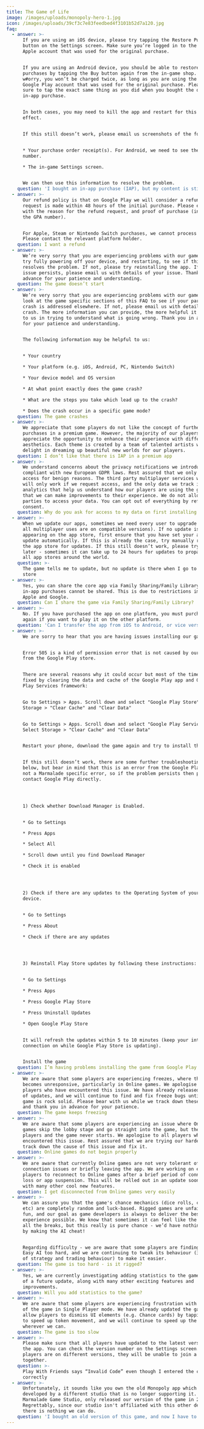 ```yaml
---
title: The Game of Life
image: /images/uploads/monopoly-hero-1.jpg
icon: /images/uploads/39cf3c7e83feedbed4f3101b52d7a120.jpg
faq:
  - answer: >-
      If you are using an iOS device, please try tapping the Restore Purchases
      button on the Settings screen. Make sure you’re logged in to the same
      Apple account that was used for the original purchase.


      If you are using an Android device, you should be able to restore your
      purchases by tapping the Buy button again from the in-game shop. Don’t
      w#orry, you won’t be charged twice, as long as you are using the same
      Google Play account that was used for the original purchase. Please make
      sure to tap the exact same thing as you did when you bought the original
      in-app purchase. 


      In both cases, you may need to kill the app and restart for this to take
      effect.


      If this still doesn’t work, please email us screenshots of the following:


      * Your purchase order receipt(s). For Android, we need to see the GPA
      number.

      * The in-game Settings screen.


      We can then use this information to resolve the problem.
    question: 'I bought an in-app purchase (IAP), but my content is still locked'
  - answer: >-
      Our refund policy is that on Google Play we will consider a refund if the
      request is made within 48 hours of the initial purchase. Please email us
      with the reason for the refund request, and proof of purchase (including
      the GPA number).


      For Apple, Steam or Nintendo Switch purchases, we cannot process refunds.
      Please contact the relevant platform holder.
    question: I want a refund
  - answer: >-
      We’re very sorry that you are experiencing problems with our game. Please
      try fully powering off your device, and restarting, to see if this
      resolves the problem. If not, please try reinstalling the app. If the
      issue persists, please email us with details of your issue. Thank you in
      advance for your patience and understanding.
    question: The game doesn’t start
  - answer: >-
      We’re very sorry that you are experiencing problems with our game. Please
      look at the game specific sections of this FAQ to see if your particular
      crash is addressed elsewhere. If not, please email us with details of your
      crash. The more information you can provide, the more helpful it will be
      to us in trying to understand what is going wrong. Thank you in advance
      for your patience and understanding.


      The following information may be helpful to us:


      * Your country

      * Your platform (e.g. iOS, Android, PC, Nintendo Switch)

      * Your device model and OS version

      * At what point exactly does the game crash?

      * What are the steps you take which lead up to the crash?

      * Does the crash occur in a specific game mode?
    question: The game crashes
  - answer: >-
      We appreciate that some players do not like the concept of further
      purchases in a premium game. However, the majority of our players
      appreciate the opportunity to enhance their experience with different
      aesthetics. Each theme is created by a team of talented artists who
      delight in dreaming up beautiful new worlds for our players.
    question: I don’t like that there is IAP in a premium app
  - answer: >-
      We understand concerns about the privacy notifications we introduced to be
      compliant with new European GDPR laws. Rest assured that we only request
      access for benign reasons. The third party multiplayer services we use
      will only work if we request access, and the only data we track is for
      analytics that help us understand how our players are using the game, so
      that we can make improvements to their experience. We do not allow third
      parties to access your data. You can opt out of everything by refusing
      consent.
    question: Why do you ask for access to my data on first installing the app?
  - answer: >-
      When we update our apps, sometimes we need every user to upgrade (so that
      all multiplayer uses are on compatible versions). If no update is
      appearing on the app store, first ensure that you have set your apps to
      update automatically. If this is already the case, try manually refreshing
      the app store for updates. If this still doesn’t work, please try again
      later - sometimes it can take up to 24 hours for updates to propagate to
      all app stores around the world.
    question: >-
      The game tells me to update, but no update is there when I go to the app
      store
  - answer: >-
      Yes, you can share the core app via Family Sharing/Family Library, but any
      in-app purchases cannot be shared. This is due to restrictions imposed by
      Apple and Google.
    question: Can I share the game via Family Sharing/Family Library?
  - answer: >-
      No. If you have purchased the app on one platform, you must purchase it
      again if you want to play it on the other platform.
    question: 'Can I transfer the app from iOS to Android, or vice versa?'
  - answer: >-
      We are sorry to hear that you are having issues installing our game.


      Error 505 is a kind of permission error that is not caused by our app but
      from the Google Play store.


      There are several reasons why it could occur but most of the times its
      fixed by clearing the data and cache of the Google Play app and Google
      Play Services framework:


      Go to Settings > Apps. Scroll down and select "Google Play Store". Select
      Storage > "Clear Cache" and "Clear Data"


      Go to Settings > Apps. Scroll down and select "Google Play Services".
      Select Storage > "Clear Cache" and "Clear Data"


      Restart your phone, download the game again and try to install the game.


      If this still doesn’t work, there are some further troubleshooting tips
      below, but bear in mind that this is an error from the Google Play Store,
      not a Marmalade specific error, so if the problem persists then please
      contact Google Play directly.




      1) Check whether Download Manager is Enabled.


      * Go to Settings

      * Press Apps

      * Select All

      * Scroll down until you find Download Manager

      * Check it is enabled




      2) Check if there are any updates to the Operating System of your Android
      device.


      * Go to Settings 

      * Press About

      * Check if there are any updates




      3) Reinstall Play Store updates by following these instructions:


      * Go to Settings

      * Press Apps

      * Press Google Play Store

      * Press Uninstall Updates

      * Open Google Play Store


      It will refresh the updates within 5 to 10 minutes (keep your internet
      connection on while Google Play Store is updating).


      Install the game
    question: I’m having problems installing the game from Google Play (Error 505)
  - answer: >-
      We are aware that some players are experiencing freezes, where the game
      becomes unresponsive, particularly in Online games. We apologise to all
      players who have encountered this issue. We have already released a number
      of updates, and we will continue to find and fix freeze bugs until the
      game is rock solid. Please bear with us while we track down these issues,
      and thank you in advance for your patience.
    question: The game keeps freezing
  - answer: >-
      We are aware that some players are experiencing an issue where Online
      games skip the lobby stage and go straight into the game, but there are no
      players and the game never starts. We apologise to all players who have
      encountered this issue. Rest assured that we are trying our hardest to
      track down the cause of this issue and fix it.
    question: Online games do not begin properly
  - answer: >-
      We are aware that currently Online games are not very tolerant of poor
      connection issues or briefly leaving the app. We are working on enabling
      players to reconnect to Online games after a brief period of connection
      loss or app suspension. This will be rolled out in an update soon, along
      with many other cool new features.
    question: I get disconnected from Online games very easily
  - answer: >-
      We can assure you that the game's chance mechanics (dice rolls, cards,
      etc) are completely random and luck-based. Rigged games are unfair and no
      fun, and our goal as game developers is always to deliver the best gaming
      experience possible. We know that sometimes it can feel like the AI get
      all the breaks, but this really is pure chance - we’d have nothing to gain
      by making the AI cheat!


      Regarding difficulty - we are aware that some players are finding even
      Easy AI too hard, and we are continuing to tweak its behaviour (in terms
      of strategy and trading behaviour) to make it easier.
    question: The game is too hard - is it rigged?
  - answer: >-
      Yes, we are currently investigating adding statistics to the game as part
      of a future update, along with many other exciting features and
      improvements.
    question: Will you add statistics to the game?
  - answer: >-
      We are aware that some players are experiencing frustration with the speed
      of the game in Single Player mode. We have already updated the game to
      allow players to dismiss UI elements (e.g. Chance cards) by tapping, and
      to speed up token movement, and we will continue to speed up the game
      wherever we can.
    question: The game is too slow
  - answer: >-
      Please make sure that all players have updated to the latest version of
      the app. You can check the version number on the Settings screen. If
      players are on different versions, they will be unable to join a lobby
      together.
    question: >-
      Play With Friends says “Invalid Code” even though I entered the code
      correctly
  - answer: >-
      Unfortunately, it sounds like you own the old Monopoly app which was
      developed by a different studio that is no longer supporting it. We, at
      Marmalade Game Studio, only released our version of the game in 2019.
      Regrettably, since our studio isn't affiliated with this other developer,
      there is nothing we can do.
    question: 'I bought an old version of this game, and now I have to pay for it again?'
---
```


